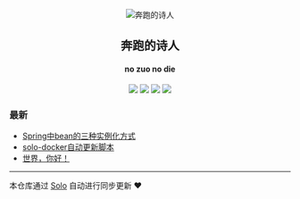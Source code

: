 <p align="center"><img alt="奔跑的诗人" src="https://avatars2.githubusercontent.com/u/39475555?v=4"></p><h2 align="center">
奔跑的诗人
</h2>

<h4 align="center">no zuo no die</h4>
<p align="center"><a title="奔跑的诗人" target="_blank" href="https://github.com/niuqi0223/solo-blog"><img src="https://img.shields.io/github/last-commit/niuqi0223/solo-blog.svg?style=flat-square&color=FF9900"></a>
<a title="GitHub repo size in bytes" target="_blank" href="https://github.com/niuqi0223/solo-blog"><img src="https://img.shields.io/github/repo-size/niuqi0223/solo-blog.svg?style=flat-square"></a>
<a title="Solo Version" target="_blank" href="https://github.com/88250/solo/releases"><img src="https://img.shields.io/badge/solo-3.6.7-f1e05a.svg?style=flat-square&color=blueviolet"></a>
<a title="Hits" target="_blank" href="https://github.com/88250/hits"><img src="https://hits.b3log.org/niuqi0223/solo-blog.svg"></a></p>

### 最新

* [Spring中bean的三种实例化方式](https://www.murmur.xyz/articles/2019/11/29/1575019226584.html)
* [solo-docker自动更新脚本](https://www.murmur.xyz/articles/2019/11/26/1574749030345.html)
* [世界，你好！](https://www.murmur.xyz/hello-solo)



---

本仓库通过 [Solo](https://github.com/88250/solo) 自动进行同步更新 ❤️ 
